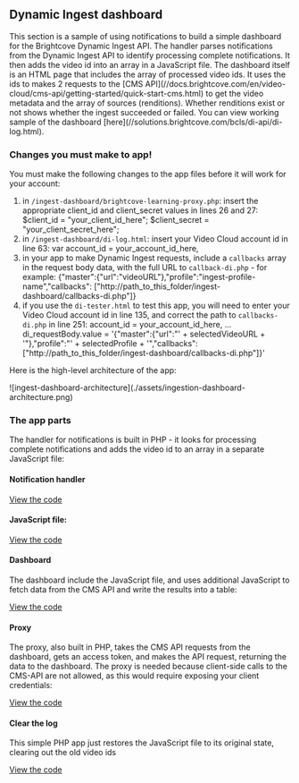 <h2>Dynamic Ingest dashboard</h2>

<p>This section is a sample of using notifications to build a simple dashboard for the Brightcove Dynamic Ingest API. The handler parses notifications from the Dynamic Ingest API to identify processing complete notifications. It then adds the video id into an array in a JavaScript file. The dashboard itself is an HTML page that includes the array of processed video ids. It uses the ids to makes 2 requests to the [CMS API](//docs.brightcove.com/en/video-cloud/cms-api/getting-started/quick-start-cms.html) to get the video metadata and the array of sources (renditions). Whether renditions exist or not shows whether the ingest succeeded or failed. You can view working sample of the dashboard [here](//solutions.brightcove.com/bcls/di-api/di-log.html).</p>

<h3>Changes you must make to app!</h3>
<p>You must make the following changes to the app files before it will work for your account:</p>

1. in `/ingest-dashboard/brightcove-learning-proxy.php`: insert the appropriate client_id and client_secret values in lines 26 and 27:
    $client_id     = "your_client_id_here";
    $client_secret = "your_client_secret_here";
2. in `/ingest-dashboard/di-log.html`: insert your Video Cloud account id in line 63:
    var account_id = your_account_id_here,
3. in your app to make Dynamic Ingest requests, include a `callbacks` array in the request body data, with the full URL to `callback-di.php` - for example:
    {"master":{"url":"videoURL"},"profile":"ingest-profile-name","callbacks": ["http://path_to_this_folder/ingest-dashboard/callbacks-di.php"]}
4. if you use the `di-tester.html` to test this app, you will need to enter your Video Cloud account id in line 135, and correct the path to `callbacks-di.php` in line 251:
    account_id = your_account_id_here,
    ...
    di_requestBody.value = '{"master":{"url":"' + selectedVideoURL + '"},"profile":"' + selectedProfile + '","callbacks": ["http://path_to_this_folder/ingest-dashboard/callbacks-di.php"]}'

<p>Here is the high-level architecture of the app: </p>

<p>![ingest-dashboard-architecture](./assets/ingestion-dashboard-architecture.png)</p>

<h3>The app parts</h3>

<p>The handler for notifications is built in PHP - it looks for processing complete notifications and adds the video id to an array in a separate JavaScript file:</p>

<h4>Notification handler</h4>

<p><a href="https://gist.github.com/846bf4f1b8d52b442121">View the code</a></p>

<h4>JavaScript file:</h4>

<p><a href="https://gist.github.com/c4b36c1f826762be75f9">View the code</a></p>

<h4>Dashboard</h4>

<p>The dashboard include the JavaScript file, and uses additional JavaScript to fetch data from the CMS API and write the results into a table:</p>

<p><a href="https://gist.github.com/5f93d0f1fae7c4666867">View the code</a></p>

<h4>Proxy</h4>

<p>The proxy, also built in PHP, takes the CMS API requests from the dashboard, gets an access token, and makes the API request, returning the data to the dashboard. The proxy is needed because client-side calls to the CMS-API are not allowed, as this would require exposing your client credentials:</p>

<p><a href="https://gist.github.com/b0d5f05a328840851ce5">View the code</a></p>

<h4>Clear the log</h4>

<p>This simple PHP app just restores the JavaScript file to its original state, clearing out the old video ids</p>

<p><a href="https://gist.github.com/d013a4d44236054a2201">View the code</a></p>
